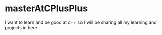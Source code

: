 # masterAtCPlusPlus
I want to learn and be good at c++ so I will be sharing all my learning and projects in here 

